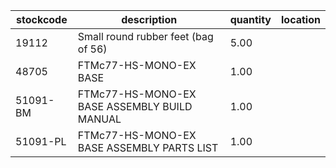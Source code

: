 |stockcode|description|quantity|location|
|---------|-----------|--------|--------|
|19112|Small round rubber feet (bag of 56)|5.00||
|48705|FTMc77-HS-MONO-EX BASE|1.00||
|51091-BM|FTMc77-HS-MONO-EX BASE ASSEMBLY BUILD MANUAL|1.00||
|51091-PL|FTMc77-HS-MONO-EX BASE ASSEMBLY PARTS LIST|1.00||
